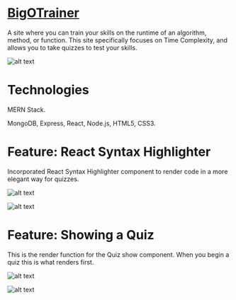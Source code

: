# [BigOTrainer](https://still-inlet-58026.herokuapp.com/)
A site where you can train your skills on the runtime of an algorithm, method, or function.
This site specifically focuses on Time Complexity, and allows you to take quizzes to test your skills.

![alt text](https://i.imgur.com/19hHdIN.png "Main homepage")

# Technologies

MERN Stack.

MongoDB, Express, React, Node.js, HTML5, CSS3.

# Feature: React Syntax Highlighter
Incorporated React Syntax Highlighter component to render code in a more elegant way for quizzes.

![alt text](https://i.imgur.com/Zwf6kSk.png)

![alt text](https://i.imgur.com/RUIW1yB.png)

# Feature: Showing a Quiz
This is the render function for the Quiz show component. When you begin a quiz this is what renders first.

![alt text](https://i.imgur.com/Kamjnhs.png)

![alt text](https://i.imgur.com/T2WzzcL.png)